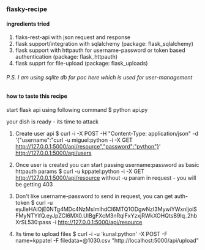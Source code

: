 ### flasky-recipe

#### ingredients tried
1. flaks-rest-api with json request and response
2. flask support/integration with sqlalchemy (package: flask_sqlalchemy)
3. flask support with httpauth for username-password or token based authentication (package: flask_httpauth)
4. flask supprt for file-upload (package: flask_uploads)

###### P.S. I am using sqlite db for poc here which is used for user-management

#### how to taste this recipe
start flask api using following command
$ python api.py

your dish is ready - its time to attack

1. Create user api
$ curl -i -X POST -H "Content-Type: application/json" -d '{"username":"curl -u miguel:python -i -X GET http://127.0.0.1:5000/api/resource","password":"python"}' http://127.0.0.1:5000/api/users

2. Once user is created you can start passing username:password as basic httpauth params
$ curl -u kppatel:python -i -X GET http://127.0.0.1:5000/api/resource
without -u param in request - you will be getting 403

3. Don't like username-password to send in request, you can get auth-token
$ curl -u eyJleHAiOjE0NTg4MDc4NzMsImlhdCI6MTQ1ODgwNzI3MywiYWxnIjoiSFMyNTYifQ.eyJpZCI6MX0.UIBgFXcM3nRqIFxYzxjRWkXOHQtsB9Iq_2hbXrSL530:pass -i http://127.0.0.1:5000/api/resource

4. Its time to upload files
$ curl -i -u 'kunal:python' -X POST -F name=kppatel -F filedata=@1030.csv "http://localhost:5000/api/upload"


